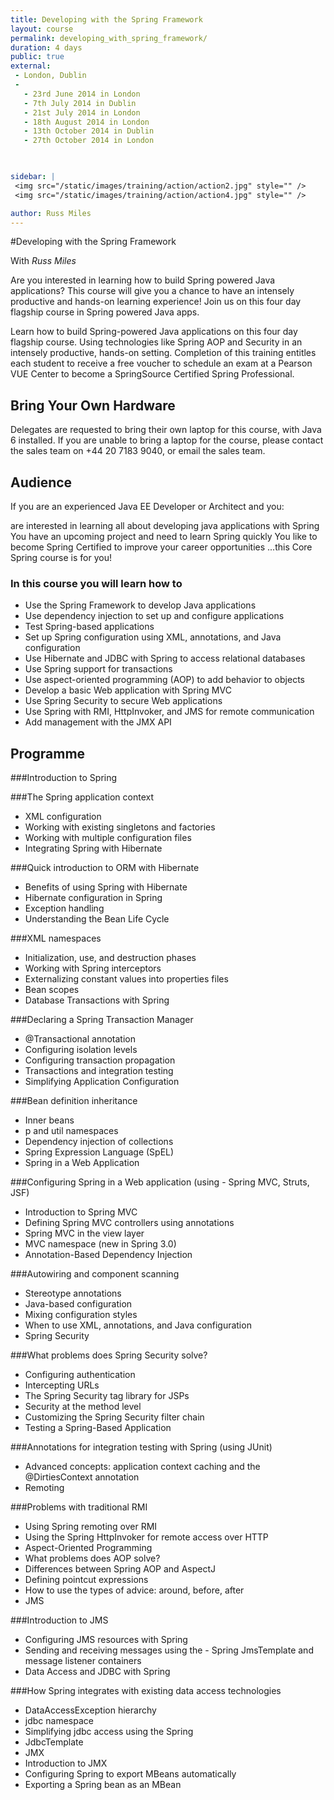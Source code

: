 ```yaml
---
title: Developing with the Spring Framework
layout: course
permalink: developing_with_spring_framework/
duration: 4 days
public: true
external: 
 - London, Dublin
 - 
   - 23rd June 2014 in London
   - 7th July 2014 in Dublin
   - 21st July 2014 in London
   - 18th August 2014 in London
   - 13th October 2014 in Dublin
   - 27th October 2014 in London

 

sidebar: |
 <img src="/static/images/training/action/action2.jpg" style="" />
 <img src="/static/images/training/action/action4.jpg" style="" />

author: Russ Miles
---
```

#Developing with the Spring Framework

With *Russ Miles*

Are you interested in learning how to build Spring powered Java applications? This course will give you a chance to have an intensely productive and hands-on learning experience! Join us on this four day flagship course in Spring powered Java apps.

Learn how to build Spring-powered Java applications on this four day flagship course. Using technologies like Spring AOP and Security in an intensely productive, hands-on setting. Completion of this training entitles each student to receive a free voucher to schedule an exam at a Pearson VUE Center to become a SpringSource Certified Spring Professional.

## Bring Your Own Hardware

Delegates are requested to bring their own laptop for this course, with Java 6 installed. If you are unable to bring a laptop for the course, please contact the sales team on +44 20 7183 9040, or email the sales team.

## Audience

If you are an experienced Java EE Developer or Architect and you:

are interested in learning all about developing java applications with Spring
You have an upcoming project and need to learn Spring quickly
You like to become Spring Certified to improve your career opportunities
...this Core Spring course is for you!

### In this course you will learn how to

* Use the Spring Framework to develop Java applications
* Use dependency injection to set up and configure applications
* Test Spring-based applications
* Set up Spring configuration using XML, annotations, and Java configuration
* Use Hibernate and JDBC with Spring to access relational databases
* Use Spring support for transactions
* Use aspect-oriented programming (AOP) to add behavior to objects
* Develop a basic Web application with Spring MVC
* Use Spring Security to secure Web applications
* Use Spring with RMI, HttpInvoker, and JMS for remote communication
* Add management with the JMX API


## Programme

###Introduction to Spring

###The Spring application context
* XML configuration
* Working with existing singletons and factories
* Working with multiple configuration files
* Integrating Spring with Hibernate

###Quick introduction to ORM with Hibernate
* Benefits of using Spring with Hibernate
* Hibernate configuration in Spring
* Exception handling
* Understanding the Bean Life Cycle

###XML namespaces
* Initialization, use, and destruction phases
* Working with Spring interceptors
* Externalizing constant values into properties files
* Bean scopes
* Database Transactions with Spring

###Declaring a Spring Transaction Manager
* @Transactional annotation
* Configuring isolation levels
* Configuring transaction propagation
* Transactions and integration testing
* Simplifying Application Configuration

###Bean definition inheritance
* Inner beans
* p and util namespaces
* Dependency injection of collections
* Spring Expression Language (SpEL)
* Spring in a Web Application

###Configuring Spring in a Web application (using - Spring MVC, Struts, JSF)
* Introduction to Spring MVC
* Defining Spring MVC controllers using annotations
* Spring MVC in the view layer
* MVC namespace (new in Spring 3.0)
* Annotation-Based Dependency Injection

###Autowiring and component scanning
* Stereotype annotations
* Java-based configuration
* Mixing configuration styles
* When to use XML, annotations, and Java configuration
* Spring Security

###What problems does Spring Security solve?
* Configuring authentication
* Intercepting URLs
* The Spring Security tag library for JSPs
* Security at the method level
* Customizing the Spring Security filter chain
* Testing a Spring-Based Application

###Annotations for integration testing with Spring (using JUnit)
* Advanced concepts: application context caching and the @DirtiesContext annotation
* Remoting

###Problems with traditional RMI
* Using Spring remoting over RMI
* Using the Spring HttpInvoker for remote access over HTTP
* Aspect-Oriented Programming
* What problems does AOP solve?
* Differences between Spring AOP and AspectJ
* Defining pointcut expressions
* How to use the types of advice: around, before, after
* JMS

###Introduction to JMS
* Configuring JMS resources with Spring
* Sending and receiving messages using the - Spring JmsTemplate and message listener containers
* Data Access and JDBC with Spring

###How Spring integrates with existing data access technologies
* DataAccessException hierarchy
* jdbc namespace
* Simplifying jdbc access using the Spring
* JdbcTemplate
* JMX
* Introduction to JMX
* Configuring Spring to export MBeans automatically
* Exporting a Spring bean as an MBean